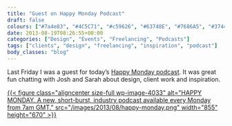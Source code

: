 ```yaml
---
title: "Guest on Happy Monday Podcast"
draft: false
colours: ["#7a4e83", "#4C5C71", "#c59626", "#63748E", "#7686A5", "#374458", "#EBC875"]
date: 2013-08-19T08:26:55+00:00
categories: ["Design", "Events", "Freelancing", "Podcasts"]
tags: ["clients", "design", "freelancing", "inspiration", "podcast"]
body_classes: "blog"
---
```


Last Friday I was a guest for today’s [Happy Monday podcast](http://www.happymondaypodcast.com/episodes/laura-kalbag). It was great fun chatting with Josh and Sarah about design, client work and inspiration.

[{{< figure class="aligncenter size-full wp-image-4033" alt="HAPPY MONDAY. A new, short-burst, industry podcast available every Monday from 7am GMT." src="/images/2013/08/happy-monday.png" width="855" height="670" >}}](http://www.happymondaypodcast.com/episodes/laura-kalbag)

